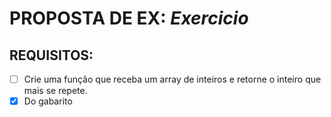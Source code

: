 # PROPOSTA DE EX: *Exercicio*
## REQUISITOS:
- [ ]  Crie uma função que receba um array de inteiros e retorne o inteiro que mais se repete.
- [X] Do gabarito